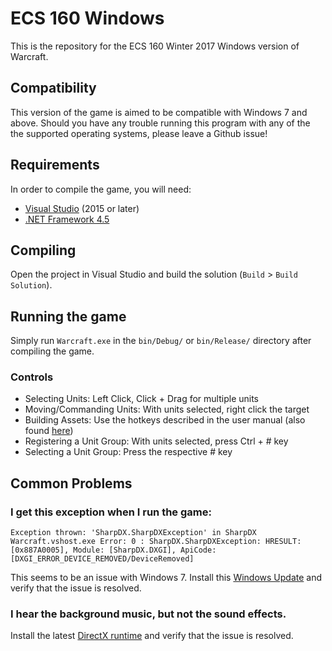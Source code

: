 # ECS 160 Windows

This is the repository for the ECS 160 Winter 2017 Windows version of Warcraft.

## Compatibility

This version of the game is aimed to be compatible with Windows 7 and above.
Should you have any trouble running this program with any of the the supported operating systems, please leave a Github issue!

## Requirements

In order to compile the game, you will need:
* [Visual Studio](https://www.visualstudio.com/vs/) (2015 or later)
* [.NET Framework 4.5](https://www.microsoft.com/net/download/framework)

## Compiling

Open the project in Visual Studio and build the solution (`Build` > `Build Solution`).

## Running the game

Simply run `Warcraft.exe` in the `bin/Debug/` or `bin/Release/` directory after compiling the game.

### Controls

* Selecting Units: Left Click, Click + Drag for multiple units
* Moving/Commanding Units: With units selected, right click the target 
* Building Assets: Use the hotkeys described in the user manual (also found [here](https://github.com/UCDClassNitta/ECS160Windows/blob/master/src/App/Hotkeys.cs))
* Registering a Unit Group: With units selected, press Ctrl + # key
* Selecting a Unit Group: Press the respective # key

## Common Problems

### I get this exception when I run the game:

```
Exception thrown: 'SharpDX.SharpDXException' in SharpDX
Warcraft.vshost.exe Error: 0 : SharpDX.SharpDXException: HRESULT: [0x887A0005], Module: [SharpDX.DXGI], ApiCode: [DXGI_ERROR_DEVICE_REMOVED/DeviceRemoved]
```
This seems to be an issue with Windows 7. Install this [Windows Update](https://www.microsoft.com/en-us/download/details.aspx?id=36805) and verify that the issue is resolved.

### I hear the background music, but not the sound effects.

Install the latest [DirectX runtime](https://www.microsoft.com/en-us/download/details.aspx?id=35) and verify that the issue is resolved.
